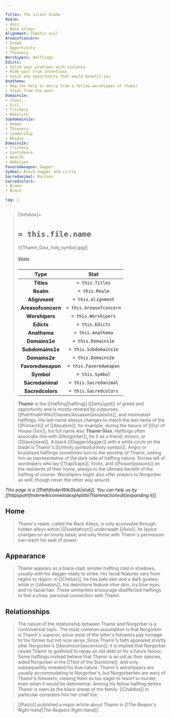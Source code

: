 ```yaml
---

Titles: The silent blade
Realm:
- Axis
- Back alleys
Alignment: Chaotic evil
Areasofconcern:
- Greed
- Opportunity
- Thievery
Worshipers: Halflings
Edicts:
- Solve your problems with violence
- Hide your true intentions
- Seize any opportunity that would benefit you
Anathema:
- Beg for help or mercy from a fellow worshipper of thamir
- Steal from the poor
Domains1e:
- Chaos
- Evil
- Trickery
- Nobility
Subdomains1e:
- Demon
- Thievery
- Leadership
- Whimsy
Domains2e:
- Trickery
- Confidence
- Wealth
- Ambition
Favoredweapon: Dagger
Symbol: Black dagger and circle
Sacredanimal: Raccoon
Sacredcolors:
- Brown
- Black

tag: 🙏
---
```


> [!infobox]+
> #  `= this.file.name`
> ![[Thamir_Gixx_holy_symbol.jpg]]
> ##### Stats
> Type | Stat |
> :---:|:---:|
> **Titles** | `= this.Titles` |
> **Realm** | `= this.Realm` |
> **Alignment** | `= this.Alignment` |
> **Areasofconcern** | `= this.Areasofconcern` |
> **Worshipers** | `= this.Worshipers` |
> **Edicts** | `= this.Edicts` |
> **Anathema** | `= this.Anathema` |
> **Domains1e** | `= this.Domains1e` |
> **Subdomains1e** | `= this.Subdomains1e` |
> **Domains2e** | `= this.Domains2e` |
> **Favoredweapon** | `= this.Favoredweapon` |
> **Symbol** | `= this.Symbol` |
> **Sacredanimal** | `= this.Sacredanimal` |
> **Sacredcolors** | `= this.Sacredcolors` |



> **Thamir** is the [[Halfling|halfling]] [[Deity|god]] of greed and opportunity and is mostly revered by cutpurses, [[PathfinderWiki/Classes/Assassin|assassins]], and mistreated halflings. His last name always changes to match the last name of the [[Primarch]] of [[Absalom]]; for example, during the tenure of [[Gyr of House Gixx]], his full name was **Thamir Gixx**. Halflings often associate him with [[Norgorber]], be it as a friend, minion, or [[Slave|slave]]. A black [[Dagger|dagger]] with a white circle on the blade is Thamir's [[Unholy symbol|unholy symbol]].
> Angry or brutalised halflings sometimes turn to the worship of Thamir, seeing him as representative of the dark side of halfling nature. Stories tell of worshipers who lay [[Trap|traps]], tricks, and [[Poison|poisons]] on the residents of their home, always to the ultimate benefit of the halfling of course. Worshipers might also offer prayers to Norgorber as well, though never the other way around.



*This page is a [[PathfinderWikiStub|stub]]. You can help us by [[httpspathfinderwikicomwindexphptitleThamiractionedit|expanding it]].*



## Home

> Thamir's realm, called the Back Alleys, is only accessible through hidden alleys within [[Duskfathom]] underneath [[Axis]]. Its layout changes on an hourly basis, and only those with Thamir's permission can reach his seat of power.


## Appearance

> Thamir appears as a black-clad, sinister halfling clad in shadows, usually with his dagger ready to strike. His facial features vary from region to region: in [[Cheliax]], he has pale skin and a dark goatee; while in [[Absalom]], his depictions feature olive skin, icy blue eyes, and no facial hair. These similarities encourage disaffected halflings to feel a close, personal connection with Thamir.


## Relationships

> The nature of the relationship between Thamir and Norgorber is a controversial topic. The most common assumption is that Norgorber is Thamir's superior, since most of the latter's followers pay homage to the former but not vice versa. Since Thamir's faith appeared shortly after Norgorber's [[Ascension|ascension]], it is implied that Norgorber raised Thamir to godhood to repay an old debt or for a future favour. Some halflings instead believe that Thamir is as old as their species, aided Norgorber in the [[Test of the Starstone]], and only subsequently revealed his true nature. Thamir's worshippers are usually accommodating to Norgorber's, but Norgorberites are wary of Thamir's followers, viewing them as too eager to resort to murder, even when it would be detrimental.
> Among his fellow halfling deities Thamir is seen as the black sheep of the family. [[Chaldira]] in particular considers him her chief foe.


> [[Paizo]] published a major article about Thamir in *[[The Reaper's Right Hand|The Reapers Right Hand]]*.







